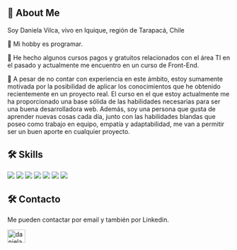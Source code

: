 ## 🌱 About Me
 Soy Daniela Vilca, vivo en Iquique, región de Tarapacá, Chile  

🌱 Mi hobby es programar.  

🌱 He hecho algunos cursos pagos y gratuitos relacionados con el área TI en el pasado y actualmente me encuentro en un curso de Front-End.  
   
🤔 A pesar de no contar con experiencia en este ámbito, estoy sumamente motivada por la posibilidad de aplicar los conocimientos que he obtenido recientemente en un proyecto real.
   El curso en el que estoy actualmente me ha proporcionado una base sólida de las habilidades necesarias para ser una buena desarrolladora web. 
   Además, soy una persona que gusta de aprender nuevas cosas cada día, junto con las habilidades blandas que poseo como trabajo en equipo, empatía y adaptabilidad, me van a            permitir ser un buen aporte en cualquier proyecto.  
   
## 🛠 Skills
<img src="https://img.shields.io/badge/HTML5-E34F26?style=for-the-badge&logo=html5&logoColor=white"/> <img src="https://img.shields.io/badge/Bootstrap-563D7C?style=for-the-badge&logo=bootstrap&logoColor=white"/> <img src="https://img.shields.io/badge/CSS3-1572B6?style=for-the-badge&logo=css3&logoColor=white"/> <img src="https://img.shields.io/badge/Vue%20js-35495E?style=for-the-badge&logo=vuedotjs&logoColor=4FC08D"/> <img src="https://img.shields.io/badge/JavaScript-323330?style=for-the-badge&logo=javascript&logoColor=F7DF1E"/>
<img src="https://img.shields.io/badge/firebase-ffca28?style=for-the-badge&logo=firebase&logoColor=black"/> <img src="https://img.shields.io/badge/Adobe%20Photoshop-31A8FF?style=for-the-badge&logo=Adobe%20Photoshop&logoColor=black"/>









## 🛠 Contacto 
Me pueden contactar por email y también por Linkedin.
<p align="left">
<a href="https://linkedin.com/in/daniela-vilca-zúñiga-5600152b4" target="blank"><img align="center" src="https://raw.githubusercontent.com/rahuldkjain/github-profile-readme-generator/master/src/images/icons/Social/linked-in-alt.svg" alt="daniela-vilca-zúñiga-5600152b4" height="30" width="40" /></a>
</p>



